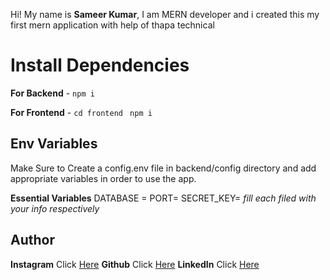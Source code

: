 
Hi! My name is **Sameer Kumar**, I am MERN developer and i created this my first mern application with help of 
thapa technical

# Install Dependencies

**For Backend** - `npm i`

**For Frontend** - `cd frontend` ` npm i`

## Env Variables

Make Sure to Create a config.env file in backend/config directory and add appropriate variables in order to use the app.

**Essential Variables**
DATABASE =
PORT= 
SECRET_KEY=
_fill each filed with your info respectively_

## Author

**Instagram** Click [Here](https://www.instagram.com/sameertheprogrammer/) 
**Github** Click [Here](https://github.com/SameerTheProgrammer) 
**LinkedIn** Click [Here](https://www.linkedin.com/in/sameer-kumar-566aa324a/) 
